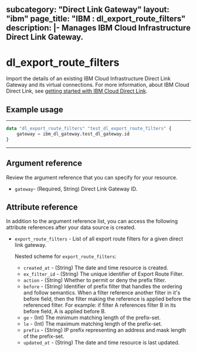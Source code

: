 
subcategory: "Direct Link Gateway"
layout: "ibm"
page_title: "IBM : dl_export_route_filters"
description: |-
  Manages IBM Cloud Infrastructure Direct Link Gateway.
---

# dl_export_route_filters

Import the details of an existing IBM Cloud Infrastructure Direct Link Gateway and its virtual connections. For more information, about IBM Cloud Direct Link, see [getting started with IBM Cloud Direct Link](https://cloud.ibm.com/docs/dl?topic=dl-get-started-with-ibm-cloud-dl).


## Example usage

---
```terraform
data "dl_export_route_filters" "test_dl_export_route_filters" {
    gateway = ibm_dl_gateway.test_dl_gateway.id
}
```
---
## Argument reference
Review the argument reference that you can specify for your resource. 

- `gateway`- (Required, String) Direct Link Gateway ID.


## Attribute reference
In addition to the argument reference list, you can access the following attribute references after your data source is created.

- `export_route_filters` - List of all export route filters for a given direct link gateway.

  Nested scheme for `export_route_filters`:
  - `created_at` - (String) The date and time resource is created.
  - `ex_filter_id` - (String) The unique identifier of Export Route Filter.
  - `action` - (String) Whether to permit or deny the prefix filter.
  - `before` - (String) Identifier of prefix filter that handles the ordering and follow semantics. When a filter reference another filter in it's before field, then the filter making the reference is applied before the referenced filter. For example: if filter A references filter B in its before field, A is applied before B.
  - `ge` - (Int) The minimum matching length of the prefix-set.
  - `le` - (Int) The maximum matching length of the prefix-set.
  - `prefix` - (String) IP prefix representing an address and mask length of the prefix-set.
  - `updated_at` - (String) The date and time resource is last updated.


